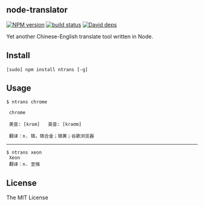 node-translator
---

[![NPM version][npm-image]][npm-url]
[![build status][travis-image]][travis-url]
[![David deps][david-image]][david-url]

[npm-image]: https://img.shields.io/npm/v/ntrans.svg?style=flat
[npm-url]: https://npmjs.org/package/ntrans
[travis-image]: https://img.shields.io/travis/teenworks/node-translator.svg?style=flat
[travis-url]: https://travis-ci.org/teenworks/node-translator
[david-image]: https://img.shields.io/david/teenworks/node-translator.svg?style=flat
[david-url]: https://david-dm.org/teenworks/node-translator

Yet another Chinese-English translate tool written in Node.

## Install

```
[sudo] npm install ntrans [-g]
```

## Usage

```
$ ntrans chrome

 chrome

 美音: [krom]   英音: [krəʊm]

 翻译：n. 铬，铬合金；铬黄；谷歌浏览器
```
---
```
$ ntrans xeon
 Xeon
 翻译：n. 至强
```
## License

The MIT License
